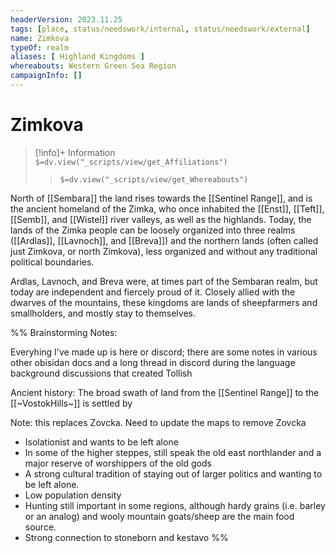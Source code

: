 ```yaml
---
headerVersion: 2023.11.25
tags: [place, status/needswork/internal, status/needswork/external]
name: Zimkova
typeOf: realm
aliases: [ Highland Kingdoms ]
whereabouts: Western Green Sea Region
campaignInfo: []
---
```

# Zimkova
>[!info]+ Information  
> `$=dv.view("_scripts/view/get_Affiliations")`  
>> `$=dv.view("_scripts/view/get_Whereabouts")`

North of [[Sembara]] the land rises towards the [[Sentinel Range]], and is the ancient homeland of the Zimka, who once inhabited the [[Enst]], [[Teft]], [[Semb]], and [[Wistel]] river valleys, as well as the highlands. Today, the lands of the Zimka people can be loosely organized into three realms ([[Ardlas]], [[Lavnoch]], and [[Breva]]) and the northern lands (often called just Zimkova, or north Zimkova), less organized and without any traditional political boundaries.  

Ardlas, Lavnoch, and Breva were, at times part of the Sembaran realm, but today are independent and fiercely proud of it. Closely allied with the dwarves of the mountains, these kingdoms are lands of sheepfarmers and smallholders, and mostly stay to themselves. 

%% Brainstorming Notes:

Everyhing I've made up is here or discord; there are some notes in various other obisidan docs and a long thread in discord during the language background discussions that created Tollish

Ancient history: The broad swath of land from the [[Sentinel Range]] to the [[~VostokHills~]] is settled by 

Note: this replaces Zovcka. Need to update the maps to remove Zovcka


-   Isolationist and wants to be left alone  
-   In some of the higher steppes, still speak the old east northlander and a major reserve of worshippers of the old gods
-   A strong cultural tradition of staying out of larger politics and wanting to be left alone. 
-   Low population density
-   Hunting still important in some regions, although hardy grains (i.e. barley or an analog) and wooly mountain goats/sheep are the main food source.
- Strong connection to stoneborn and kestavo
%%





